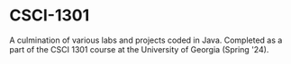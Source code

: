 # CSCI-1301
A culmination of various labs and projects coded in Java.
Completed as a part of the CSCI 1301 course at the University of Georgia (Spring '24).
